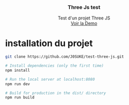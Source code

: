 <div id="top"></div>

<!-- PROJECT LOGO -->
<br />
<div align="center">
  
  <h3 align="center">Three Js test</h3>

  <p align="center">
    Test d'un projet Three JS
    <br />
    <a href="https://threejs-test-omega.vercel.app/">Voir la Demo</a>
  </p>
</div>

<!-- TABLE OF CONTENTS -->

# installation du projet

``` bash
git clone https://github.com/J0SUKE/test-three-js.git

# Install dependencies (only the first time)
npm install

# Run the local server at localhost:8080
npm run dev

# Build for production in the dist/ directory
npm run build
```